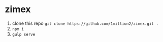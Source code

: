 # zimex

1. clone this repo `git clone https://github.com/1million2/zimex.git .`
2. `npm i`
3. `gulp serve`
